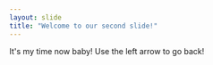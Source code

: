 ```yaml
---
layout: slide
title: "Welcome to our second slide!"
---
```

It's my time now baby!
Use the left arrow to go back!
